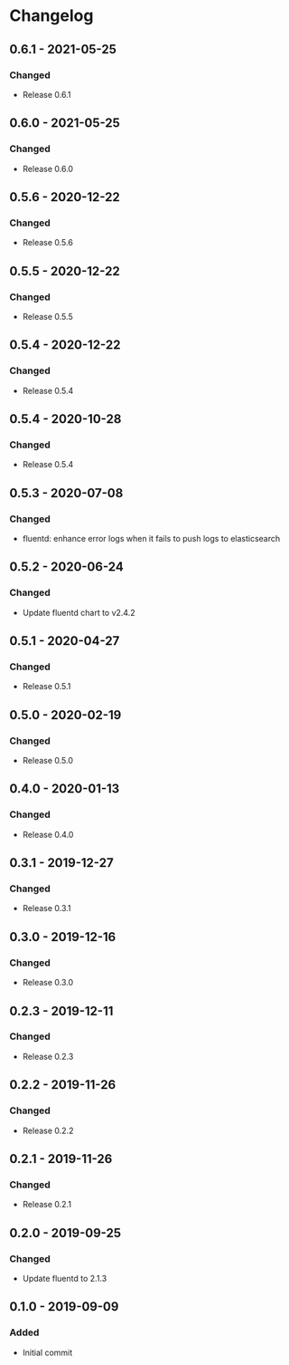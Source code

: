 # Changelog

## 0.6.1 - 2021-05-25
### Changed
- Release 0.6.1

## 0.6.0 - 2021-05-25
### Changed
- Release 0.6.0

## 0.5.6 - 2020-12-22
### Changed
- Release 0.5.6

## 0.5.5 - 2020-12-22
### Changed
- Release 0.5.5

## 0.5.4 - 2020-12-22
### Changed
- Release 0.5.4

## 0.5.4 - 2020-10-28
### Changed
- Release 0.5.4

## 0.5.3 - 2020-07-08
### Changed
- fluentd: enhance error logs when it fails to push logs to elasticsearch

## 0.5.2 - 2020-06-24
### Changed
- Update fluentd chart to v2.4.2

## 0.5.1 - 2020-04-27
### Changed
- Release 0.5.1

## 0.5.0 - 2020-02-19
### Changed
- Release 0.5.0

## 0.4.0 - 2020-01-13
### Changed
- Release 0.4.0

## 0.3.1 - 2019-12-27
### Changed
- Release 0.3.1

## 0.3.0 - 2019-12-16
### Changed
- Release 0.3.0

## 0.2.3 - 2019-12-11
### Changed
- Release 0.2.3

## 0.2.2 - 2019-11-26
### Changed
- Release 0.2.2

## 0.2.1 - 2019-11-26
### Changed
- Release 0.2.1

## 0.2.0 - 2019-09-25
### Changed
- Update fluentd to 2.1.3

## 0.1.0 - 2019-09-09
### Added
- Initial commit
